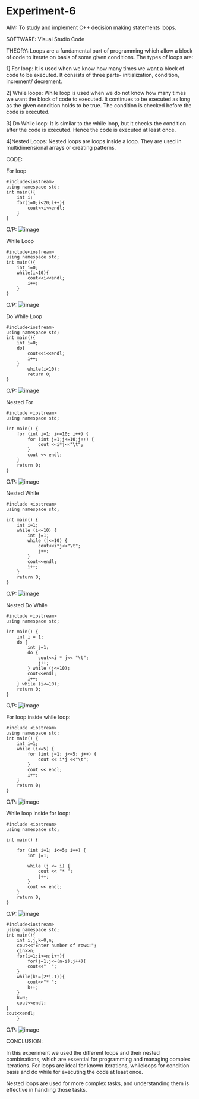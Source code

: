 # Experiment-6

AIM: To study and implement C++ decision making statements loops.

SOFTWARE: Visual Studio Code

THEORY: 
Loops are a fundamental part of programming which allow a block of code to iterate on basis of some given conditions. The types of loops are:

1] For loop: 
It is used when we know how many times we want a block of code to be executed. It consists of three parts- initialization, condition, increment/ decrement.

2] While loops:
While loop is used when we do not know how many times we want the block of code to executed. It continues to be executed as long as the given condition holds to be true. The condition is checked before the code is executed.

3] Do While loop:
It is similar to the while loop, but it checks the condition after the code is executed. Hence the code is executed at least once.

4]Nested Loops:
Nested loops are loops inside a loop. They are used in multidimensional arrays or creating patterns.

CODE:

For loop

```
#include<iostream>
using namespace std;
int main(){
    int i;
    for(i=0;i<20;i++){
        cout<<i<<endl;
    }
}
```
O/P: ![image](https://github.com/user-attachments/assets/76b7a341-579f-42d6-bc8c-d066cda5b992)





While Loop

```
#include<iostream>
using namespace std;
int main(){
    int i=0;
    while(i<10){
        cout<<i<<endl;
        i++;
    }
}
```
O/P: ![image](https://github.com/user-attachments/assets/6056ac24-7df2-4448-9173-cea5f01e55ee)




Do While Loop
```
#include<iostream>
using namespace std;
int main(){
    int i=0;
    do{
        cout<<i<<endl;
        i++;
    }
        while(i<10);
        return 0;     
}
```
O/P:  ![image](https://github.com/user-attachments/assets/cca760b8-c0ca-4253-a0bd-f5367ead4a41)



Nested For 
```
#include <iostream>
using namespace std;

int main() {
    for (int i=1; i<=10; i++) {
        for (int j=1;j<=10;j++) {
            cout <<i*j<<"\t"; 
        }
        cout << endl;
    }
    return 0;
}
```
O/P:  ![image](https://github.com/user-attachments/assets/bac20ec1-803c-4241-b750-6b4d7a0372f2)


Nested While
```
#include <iostream>
using namespace std;

int main() {
    int i=1;
    while (i<=10) {
        int j=1;  
        while (j<=10) {
            cout<<i*j<<"\t"; 
            j++;
        }
        cout<<endl; 
        i++;
    }
    return 0;
}
```
O/P: ![image](https://github.com/user-attachments/assets/acbf5579-c6fa-47a7-ba71-78f236b4fb89)




Nested Do While
```
#include <iostream>
using namespace std;

int main() {
    int i = 1;
    do {
        int j=1;
        do {
            cout<<i * j<< "\t"; 
            j++;
        } while (j<=10);
        cout<<endl; 
        i++;
    } while (i<=10);
    return 0;
}
```
O/P: ![image](https://github.com/user-attachments/assets/84daaae9-deb6-40e0-b3aa-78c552af5857)


For loop inside while loop:
```
#include <iostream>
using namespace std;
int main() {
    int i=1;
    while (i<=5) {
        for (int j=1; j<=5; j++) {
            cout << i*j <<"\t"; 
        }
        cout << endl; 
        i++;
    }
    return 0;
}
```
O/P: ![image](https://github.com/user-attachments/assets/23e1e9bd-a34e-49fd-abf4-751c0bb7d694)



While loop inside for loop:
```
#include <iostream>
using namespace std;

int main() {
    
    for (int i=1; i<=5; i++) {
        int j=1;

        while (j <= i) {
            cout << "* ";
            j++;
        }
        cout << endl; 
    }
    return 0;
}
```
O/P: ![image](https://github.com/user-attachments/assets/c9954e2d-12e8-41e7-b657-0b9526ca11f6)




```
#include<iostream>
using namespace std;
int main(){
    int i,j,k=0,n;
    cout<<"Enter number of rows:";
    cin>>n;
    for(i=1;i<=n;i++){
        for(j=1;j<=(n-i);j++){
        cout<<"  ";
    }
    while(k!=(2*i-1)){
        cout<<"* ";
        k++;
    }
    k=0;
    cout<<endl;
}
cout<<endl;
    }
```
O/P: ![image](https://github.com/user-attachments/assets/8bcc5364-2e9f-45f2-b849-034bbcf04891)




CONCLUSION:

In this experiment we used the different loops and their nested combinations, which are essential for programming and managing complex iterations. For loops are ideal for known iterations, whileloops for condition basis and do while for executing the code at least once.

Nested loops are used for more complex tasks, and understanding them is effective in handling those tasks.
